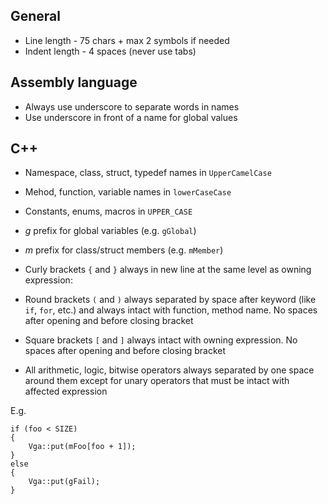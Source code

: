 ## General ##

  * Line length - 75 chars + max 2 symbols if needed
  * Indent length - 4 spaces (never use tabs)

## Assembly language ##

  * Always use underscore to separate words in names
  * Use underscore in front of a name for global values

## C++ ##

  * Namespace, class, struct, typedef names in `UpperCamelCase`
  * Mehod, function, variable names in `lowerCaseCase`
  * Constants, enums, macros in `UPPER_CASE`

  * _g_ prefix for global variables (e.g. `gGlobal`)
  * _m_ prefix for class/struct members (e.g. `mMember`)

  * Curly brackets `{` and `}` always in new line at the same level as owning expression:
  * Round brackets `(` and `)` always separated by space after keyword (like `if`, `for`, etc.) and always intact with function, method name. No spaces after opening and before closing bracket
  * Square brackets `[` and `]`  always intact with owning expression. No spaces after opening and before closing bracket
  * All arithmetic, logic, bitwise operators always separated by one space around them except for unary operators that must be intact with affected expression

E.g.
```
if (foo < SIZE)
{
    Vga::put(mFoo[foo + 1]);
}
else
{
    Vga::put(gFail);
}
```